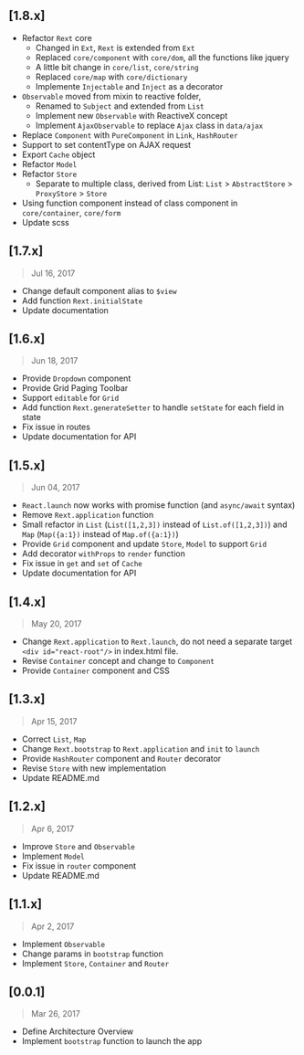 ## [1.8.x]
>

  * Refactor `Rext` core
    * Changed in `Ext`, `Rext` is extended from `Ext`
    * Replaced `core/component` with `core/dom`, all the functions like jquery
    * A little bit change in `core/list`, `core/string`
    * Replaced `core/map` with `core/dictionary`
    * Implemente `Injectable` and `Inject` as a decorator
  * `Observable` moved from mixin to reactive folder,
    * Renamed to `Subject` and extended from `List`
    * Implement new `Observable` with ReactiveX concept
    * Implement `AjaxObservable` to replace `Ajax` class in `data/ajax`
  * Replace `Component` with `PureComponent` in `Link`, `HashRouter`
  * Support to set contentType on AJAX request
  * Export `Cache` object
  * Refactor `Model`
  * Refactor `Store`
    * Separate to multiple class, derived from List: `List` > `AbstractStore` > `ProxyStore` > `Store`
  * Using function component instead of class component in `core/container`, `core/form`
  * Update scss

## [1.7.x]
> Jul 16, 2017

  * Change default component alias to `$view`
  * Add function `Rext.initialState`
  * Update documentation

## [1.6.x]
> Jun 18, 2017

  * Provide `Dropdown` component
  * Provide Grid Paging Toolbar
  * Support `editable` for `Grid`
  * Add function `Rext.generateSetter` to handle `setState` for each field in state
  * Fix issue in routes
  * Update documentation for API

## [1.5.x]
> Jun 04, 2017

  * `React.launch` now works with promise function (and `async/await` syntax)
  * Remove `Rext.application` function
  * Small refactor in `List` (`List([1,2,3])` instead of `List.of([1,2,3])`) and `Map` (`Map({a:1})` instead of `Map.of({a:1})`)
  * Provide `Grid` component and update `Store`, `Model` to support `Grid`
  * Add decorator `withProps` to `render` function
  * Fix issue in `get` and `set` of `Cache`
  * Update documentation for API

## [1.4.x]
> May 20, 2017

  * Change `Rext.application` to `Rext.launch`, do not need a separate target `<div id="react-root"/>` in index.html file.
  * Revise `Container` concept and change to `Component`
  * Provide `Container` component and CSS

## [1.3.x]
> Apr 15, 2017

  * Correct `List`, `Map`
  * Change `Rext.bootstrap` to `Rext.application` and `init` to `launch`
  * Provide `HashRouter` component and `Router` decorator
  * Revise `Store` with new implementation
  * Update README.md

## [1.2.x]
> Apr 6, 2017

  * Improve `Store` and `Observable`
  * Implement `Model`
  * Fix issue in `router` component
  * Update README.md

## [1.1.x]
> Apr 2, 2017

  * Implement `Observable`
  * Change params in `bootstrap` function
  * Implement `Store`, `Container` and `Router`

## [0.0.1]
> Mar 26, 2017

  * Define Architecture Overview
  * Implement `bootstrap` function to launch the app